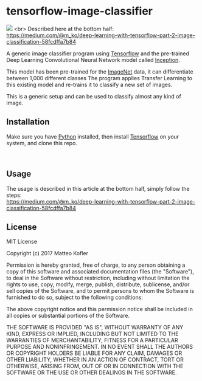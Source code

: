 # tensorflow-image-classifier
<img src="https://cdn-images-1.medium.com/max/800/0*LDGNE2IRJOFFcJ3s.png"/> <br\>
Described here at the bottom half:<br/>
https://medium.com/@m_ko/deep-learning-with-tensorflow-part-2-image-classification-58fcdffa7b84

A generic image classifier program using [Tensorflow](https://www.tensorflow.org/) and the pre-trained Deep Learning Convolutional Neural Network model called [Inception](https://research.googleblog.com/2016/03/train-your-own-image-classifier-with.html).

This model has been pre-trained for the [ImageNet](http://image-net.org/) data, it can differentiate between 1,000 different classes
The program applies Transfer Learning to this existing model and re-trains it to classify a new set of images.

This is a generic setup and can be used to classify almost any kind of image. 

## Installation
Make sure you have [Python](https://www.python.org/) installed, then install [Tensorflow](https://www.tensorflow.org/install/) on your system, and clone this repo.

<br/>

## Usage

The usage is described in this article at the bottom half, simply follow the steps:<br/>
https://medium.com/@m_ko/deep-learning-with-tensorflow-part-2-image-classification-58fcdffa7b84


## License
MIT License

Copyright (c) 2017 Matteo Kofler

Permission is hereby granted, free of charge, to any person obtaining a copy
of this software and associated documentation files (the "Software"), to deal
in the Software without restriction, including without limitation the rights
to use, copy, modify, merge, publish, distribute, sublicense, and/or sell
copies of the Software, and to permit persons to whom the Software is
furnished to do so, subject to the following conditions:

The above copyright notice and this permission notice shall be included in all
copies or substantial portions of the Software.

THE SOFTWARE IS PROVIDED "AS IS", WITHOUT WARRANTY OF ANY KIND, EXPRESS OR
IMPLIED, INCLUDING BUT NOT LIMITED TO THE WARRANTIES OF MERCHANTABILITY,
FITNESS FOR A PARTICULAR PURPOSE AND NONINFRINGEMENT. IN NO EVENT SHALL THE
AUTHORS OR COPYRIGHT HOLDERS BE LIABLE FOR ANY CLAIM, DAMAGES OR OTHER
LIABILITY, WHETHER IN AN ACTION OF CONTRACT, TORT OR OTHERWISE, ARISING FROM,
OUT OF OR IN CONNECTION WITH THE SOFTWARE OR THE USE OR OTHER DEALINGS IN THE
SOFTWARE.
